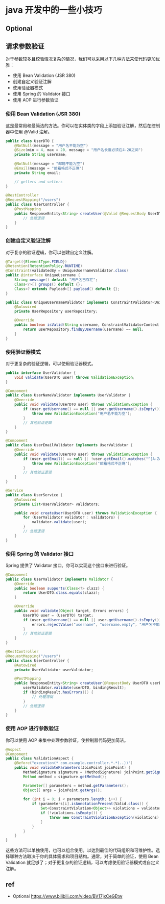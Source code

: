 # java 开发中的一些小技巧

## Optional


## 请求参数验证
对于参数较多且校验情况复杂的情况，我们可以采用以下几种方法来使代码更加优雅：

- 使用 Bean Validation (JSR 380)
- 创建自定义验证注解
- 使用验证器模式
- 使用 Spring 的 Validator 接口
- 使用 AOP 进行参数验证

### 使用 Bean Validation (JSR 380)
这是最常用和最简洁的方法。你可以在实体类的字段上添加验证注解，然后在控制器中使用 @Valid 注解。

```java
public class UserDTO {
    @NotNull(message = "用户名不能为空")
    @Size(min = 4, max = 20, message = "用户名长度必须在4-20之间")
    private String username;
    
    @NotNull(message = "邮箱不能为空")
    @Email(message = "邮箱格式不正确")
    private String email;

    // getters and setters
}
    
@RestController
@RequestMapping("/users")
public class UserController {
    @PostMapping
    public ResponseEntity<String> createUser(@Valid @RequestBody UserDTO userDTO) {
        // 处理逻辑
    }
}
```

### 创建自定义验证注解
对于复杂的验证逻辑，你可以创建自定义注解。

```java
@Target({ElementType.FIELD})
@Retention(RetentionPolicy.RUNTIME)
@Constraint(validatedBy = UniqueUsernameValidator.class)
public @interface UniqueUsername {
    String message() default "用户名已存在";
    Class<?>[] groups() default {};
    Class<? extends Payload>[] payload() default {};
}

public class UniqueUsernameValidator implements ConstraintValidator<UniqueUsername, String> {
    @Autowired
    private UserRepository userRepository;

    @Override
    public boolean isValid(String username, ConstraintValidatorContext context) {
        return userRepository.findByUsername(username) == null;
    }
}
```

### 使用验证器模式
对于更复杂的验证逻辑，可以使用验证器模式。

```java
public interface UserValidator {
    void validate(UserDTO user) throws ValidationException;
}

@Component
public class UserNameValidator implements UserValidator {
    @Override
    public void validate(UserDTO user) throws ValidationException {
        if (user.getUsername() == null || user.getUsername().isEmpty()) {
            throw new ValidationException("用户名不能为空");
        }
        // 其他验证逻辑
    }
}

@Component
public class UserEmailValidator implements UserValidator {
    @Override
    public void validate(UserDTO user) throws ValidationException {
        if (user.getEmail() == null || !user.getEmail().matches("^[A-Za-z0-9+_.-]+@(.+)$")) {
            throw new ValidationException("邮箱格式不正确");
        }
        // 其他验证逻辑
    }
}

@Service
public class UserService {
    @Autowired
    private List<UserValidator> validators;

    public void createUser(UserDTO user) throws ValidationException {
        for (UserValidator validator : validators) {
            validator.validate(user);
        }
        // 处理逻辑
    }
}
```

### 使用 Spring 的 Validator 接口
Spring 提供了 Validator 接口，你可以实现这个接口来进行验证。

```java
@Component
public class UserValidator implements Validator {
    @Override
    public boolean supports(Class<?> clazz) {
        return UserDTO.class.equals(clazz);
    }

    @Override
    public void validate(Object target, Errors errors) {
        UserDTO user = (UserDTO) target;
        if (user.getUsername() == null || user.getUsername().isEmpty()) {
            errors.rejectValue("username", "username.empty", "用户名不能为空");
        }
        // 其他验证逻辑
    }
}

@RestController
@RequestMapping("/users")
public class UserController {
    @Autowired
    private UserValidator userValidator;

    @PostMapping
    public ResponseEntity<String> createUser(@RequestBody UserDTO userDTO, BindingResult bindingResult) {
        userValidator.validate(userDTO, bindingResult);
        if (bindingResult.hasErrors()) {
            // 处理错误
        }
        // 处理逻辑
    }
}
```

### 使用 AOP 进行参数验证
你可以使用 AOP 来集中处理参数验证，使控制器代码更加简洁。

```java
@Aspect
@Component
public class ValidationAspect {
    @Before("execution(* com.example.controller.*.*(..))")
    public void validateParameters(JoinPoint joinPoint) {
        MethodSignature signature = (MethodSignature) joinPoint.getSignature();
        Method method = signature.getMethod();

        Parameter[] parameters = method.getParameters();
        Object[] args = joinPoint.getArgs();
        
        for (int i = 0; i < parameters.length; i++) {
            if (parameters[i].isAnnotationPresent(Valid.class)) {
                Set<ConstraintViolation<Object>> violations = validator.validate(args[i]);
                if (!violations.isEmpty()) {
                    throw new ConstraintViolationException(violations);
                }
            }
        }
    }
}
```

这些方法可以单独使用，也可以组合使用，以达到最佳的代码组织和可维护性。选择哪种方法取决于你的具体需求和项目结构。通常，对于简单的验证，使用 Bean Validation 就足够了；对于更复杂的验证逻辑，可以考虑使用验证器模式或自定义注解。


## ref
- Optional https://www.bilibili.com/video/BV17jxCeGEtw





